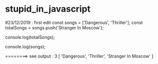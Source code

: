 # stupid_in_javascript
#23/12/2019 : first edit
const songs = ['Dangerous', 'Thriller'];
const totalSongs = songs.push('Stranger In Moscow');

console.log(totalSongs);

console.log(songs);

========> see output :
3
[ 'Dangerous', 'Thriller', 'Stranger In Moscow' ]
